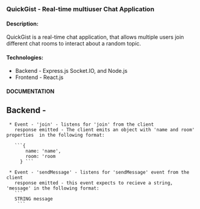 ### QuickGist - Real-time multiuser Chat Application

#### Description:

QuickGist is a real-time chat application, that allows multiple users join different chat rooms to interact about a random topic.

#### Technologies:
 * Backend - Express.js Socket.IO, and Node.js 
 * Frontend - React.js


#### DOCUMENTATION

  ## Backend - 
     * Event - 'join' - listens for 'join' from the client
       response emitted - The client emits an object with 'name and room' properties  in the following format:

       ```{
           name: 'name',
           room: 'room
         } ```
         
     * Event - 'sendMessage' - listens for 'sendMessage' event from the client
       response emitted - this event expects to recieve a string, 'message' in the following format:
       ```
       STRING message 
        ```



